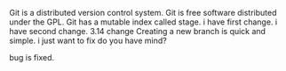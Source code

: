 Git is a distributed version control system.
Git is free software distributed under the GPL.
Git has a mutable index called stage.
i have first change.
i have second change.
3.14 change
Creating a new branch is quick and simple.
i just want to fix 
do you have mind?

bug is fixed.